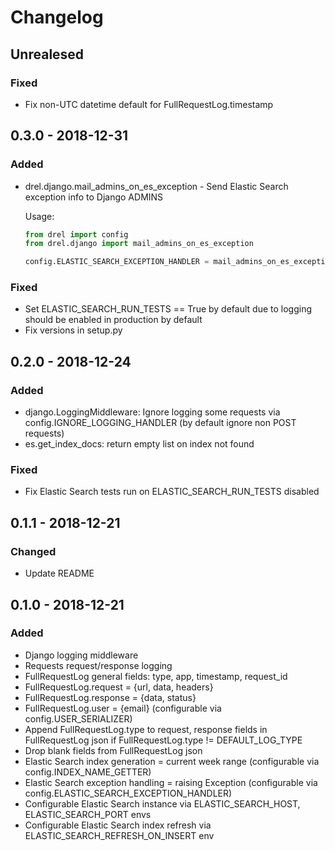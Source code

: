 # Changelog

## Unrealesed 

### Fixed

- Fix non-UTC datetime default for FullRequestLog.timestamp

## 0.3.0 - 2018-12-31

### Added 

- drel.django.mail_admins_on_es_exception - Send Elastic Search exception info to Django ADMINS

    Usage: 
    
    ```python
    from drel import config
    from drel.django import mail_admins_on_es_exception
    
    config.ELASTIC_SEARCH_EXCEPTION_HANDLER = mail_admins_on_es_exception
    ```

### Fixed

- Set ELASTIC_SEARCH_RUN_TESTS == True by default due to logging should be enabled in production by default 
- Fix versions in setup.py

## 0.2.0 - 2018-12-24

### Added 

- django.LoggingMiddleware: Ignore logging some requests via config.IGNORE_LOGGING_HANDLER (by default ignore non POST requests)
- es.get_index_docs: return empty list on index not found

### Fixed

- Fix Elastic Search tests run on ELASTIC_SEARCH_RUN_TESTS disabled

## 0.1.1 - 2018-12-21

### Changed  

- Update README

## 0.1.0 - 2018-12-21

### Added 

- Django logging middleware
- Requests request/response logging
- FullRequestLog general fields: type, app, timestamp, request_id
- FullRequestLog.request = {url, data, headers}
- FullRequestLog.response = {data, status}
- FullRequestLog.user = {email} (configurable via config.USER_SERIALIZER)
- Append FullRequestLog.type to request, response fields in FullRequestLog json if FullRequestLog.type != DEFAULT_LOG_TYPE
- Drop blank fields from FullRequestLog json
- Elastic Search index generation = current week range (configurable via config.INDEX_NAME_GETTER)
- Elastic Search exception handling = raising Exception (configurable via config.ELASTIC_SEARCH_EXCEPTION_HANDLER)
- Configurable Elastic Search instance via ELASTIC_SEARCH_HOST, ELASTIC_SEARCH_PORT envs
- Configurable Elastic Search index refresh via ELASTIC_SEARCH_REFRESH_ON_INSERT env